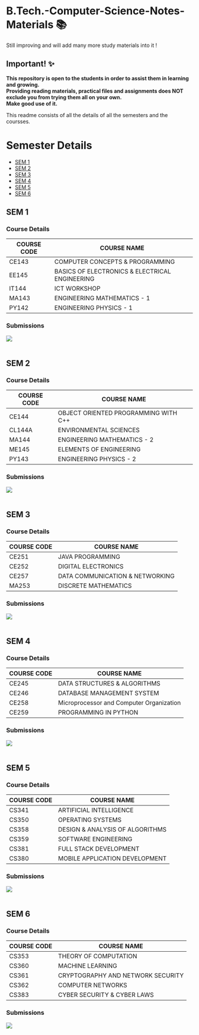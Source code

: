 # B.Tech.-Computer-Science-Notes-Materials 📚

Still improving and will add many more study materials into it !

## Important! ✨

<b>This repository is open to the students in order to assist them in learning and growing.<br>
Providing reading materials, practical files and assignments does NOT exclude you from trying them all on your own.<br>
Make good use of it.</b>

This readme consists of all the details of all the semesters and the coursses.

# Semester Details

- [SEM 1](https://github.com/rushik008/B.Tech.-Computer-Science-Notes-Materials#sem-1)
- [SEM 2](https://github.com/rushik008/B.Tech.-Computer-Science-Notes-Materials#sem-2)
- [SEM 3](https://github.com/rushik008/B.Tech.-Computer-Science-Notes-Materials#sem-3)
- [SEM 4](https://github.com/rushik008/B.Tech.-Computer-Science-Notes-Materials#sem-4)
- [SEM 5](https://github.com/rushik008/B.Tech.-Computer-Science-Notes-Materials#sem-5)
- [SEM 6](https://github.com/rushik008/B.Tech.-Computer-Science-Notes-Materials#sem-6)

## SEM 1

### Course Details

| COURSE CODE | COURSE NAME                                    |
| ----------- | ---------------------------------------------- |
| CE143       | COMPUTER CONCEPTS & PROGRAMMING                |
| EE145       | BASICS OF ELECTRONICS & ELECTRICAL ENGINEERING |
| IT144       | ICT WORKSHOP                                   |
| MA143       | ENGINEERING MATHEMATICS - 1                    |
| PY142       | ENGINEERING PHYSICS - 1                        |

### Submissions

[![](https://img.shields.io/badge/Practical_Files_&_Assignments-Click_Here-%23FF0000.svg?&style=flat&logoColor=white&color=white)](https://github.com/rushik008/B.Tech.-Computer-Science-Notes-Materials/tree/master/Sem%20-%201)
<br><br>

## SEM 2

### Course Details

| COURSE CODE | COURSE NAME                          |
| ----------- | ------------------------------------ |
| CE144       | OBJECT ORIENTED PROGRAMMING WITH C++ |
| CL144A      | ENVIRONMENTAL SCIENCES               |
| MA144       | ENGINEERING MATHEMATICS - 2          |
| ME145       | ELEMENTS OF ENGINEERING              |
| PY143       | ENGINEERING PHYSICS - 2              |

### Submissions

[![](https://img.shields.io/badge/Practical_Files_&_Assignments-Click_Here-%23FF0000.svg?&style=flat&logoColor=white&color=white)](https://github.com/rushik008/B.Tech.-Computer-Science-Notes-Materials/tree/master/Sem%20-%202)
<br><br>

## SEM 3

### Course Details

| COURSE CODE | COURSE NAME                     |
| ----------- | ------------------------------- |
| CE251       | JAVA PROGRAMMING                |
| CE252       | DIGITAL ELECTRONICS             |
| CE257       | DATA COMMUNICATION & NETWORKING |
| MA253       | DISCRETE MATHEMATICS            |

### Submissions

[![](https://img.shields.io/badge/Practical_Files_&_Assignments-Click_Here-%23FF0000.svg?&style=flat&logoColor=white&color=white)](https://github.com/rushik008/B.Tech.-Computer-Science-Notes-Materials/tree/master/Sem%20-%203)
<br><br>

## SEM 4

### Course Details

| COURSE CODE | COURSE NAME                              |
| ----------- | ---------------------------------------- |
| CE245       | DATA STRUCTURES & ALGORITHMS             |
| CE246       | DATABASE MANAGEMENT SYSTEM               |
| CE258       | Microprocessor and Computer Organization |
| CE259       | PROGRAMMING IN PYTHON                    |

### Submissions

[![](https://img.shields.io/badge/Practical_Files_&_Assignments-Click_Here-%23FF0000.svg?&style=flat&logoColor=white&color=white)](https://github.com/rushik008/B.Tech.-Computer-Science-Notes-Materials/tree/master/Sem%20-%204)
<br><br>

## SEM 5

### Course Details

| COURSE CODE | COURSE NAME                     |
| ----------- | ------------------------------- |
| CS341       | ARTIFICIAL INTELLIGENCE         |
| CS350       | OPERATING SYSTEMS               |
| CS358       | DESIGN & ANALYSIS OF ALGORITHMS |
| CS359       | SOFTWARE ENGINEERING            |
| CS381       | FULL STACK DEVELOPMENT          |
| CS380       | MOBILE APPLICATION DEVELOPMENT  |

### Submissions

[![](https://img.shields.io/badge/Practical_Files_&_Assignments-Click_Here-%23FF0000.svg?&style=flat&logoColor=white&color=white)](https://github.com/rushik008/B.Tech.-Computer-Science-Notes-Materials/tree/master/Sem%20-%205)
<br><br>

## SEM 6

### Course Details

| COURSE CODE | COURSE NAME                       |
| ----------- | --------------------------------- |
| CS353       | THEORY OF COMPUTATION             |
| CS360       | MACHINE LEARNING                  |
| CS361       | CRYPTOGRAPHY AND NETWORK SECURITY |
| CS362       | COMPUTER NETWORKS                 |
| CS383       | CYBER SECURITY & CYBER LAWS       |

### Submissions

[![](https://img.shields.io/badge/Practical_Files_&_Assignments-Click_Here-%23FF0000.svg?&style=flat&logoColor=white&color=white)](https://github.com/rushik008/B.Tech.-Computer-Science-Notes-Materials/tree/master/Sem%20-%206)
<br><br>
